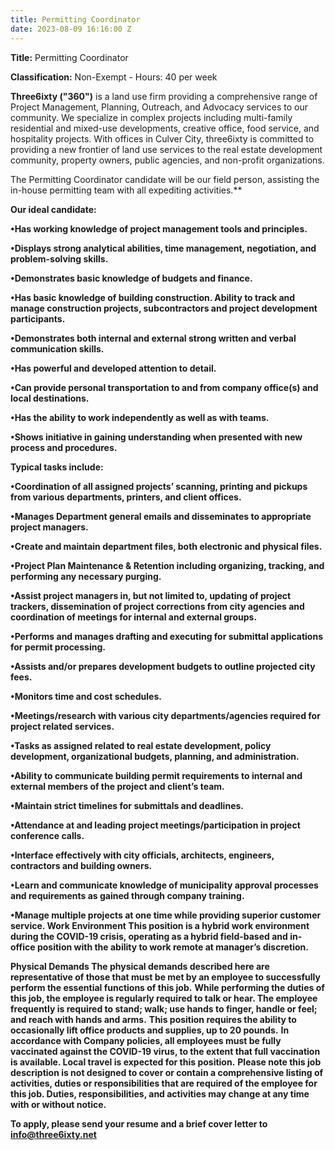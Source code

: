 ```yaml
---
title: Permitting Coordinator
date: 2023-08-09 16:16:00 Z
---
```



**Title:**  Permitting Coordinator

**Classification:** Non-Exempt - Hours: 40 per week

**Three6ixty ("360")** is a land use firm providing a comprehensive range of Project Management, Planning, Outreach, and Advocacy services to our community. We specialize in complex projects including multi-family residential and mixed-use developments, creative office, food service, and hospitality projects. With offices in Culver City, three6ixty is committed to providing a new frontier of land use services to the real estate development community, property owners, public agencies, and non-profit organizations.

The Permitting Coordinator candidate will be our field person, assisting the in-house permitting team with all expediting activities.**

****Our ideal candidate:****

**•Has working knowledge of project management tools and principles.**

**•Displays strong analytical abilities, time management, negotiation, and problem-solving skills.**

**•Demonstrates basic knowledge of budgets and finance.**

**•Has basic knowledge of building construction. Ability to track and manage construction projects, subcontractors and project development participants.**

**•Demonstrates both internal and external strong written and verbal communication skills.**

**•Has powerful and developed attention to detail.**

**•Can provide personal transportation to and from company office(s) and local destinations.**

**•Has the ability to work independently as well as with teams.**

**•Shows initiative in gaining understanding when presented with new process and procedures.**

**Typical tasks include:**

**•Coordination of all assigned projects’ scanning, printing and pickups from various departments, printers, and client offices.**

**•Manages Department general emails and disseminates to appropriate project managers.**

**•Create and maintain department files, both electronic and physical files.**

**•Project Plan Maintenance & Retention including organizing, tracking, and performing any necessary purging.**

**•Assist project managers in, but not limited to, updating of project trackers, dissemination of project corrections from city agencies and coordination of meetings for internal and external groups.**

**•Performs and manages drafting and executing for submittal applications for permit processing.**

**•Assists and/or prepares development budgets to outline projected city fees.**

**•Monitors time and cost schedules.**

**•Meetings/research with various city departments/agencies required for project related services.**

**•Tasks as assigned related to real estate development, policy development, organizational budgets, planning, and administration.**

**•Ability to communicate building permit requirements to internal and external members of the project and client’s team.**

**•Maintain strict timelines for submittals and deadlines.**

**•Attendance at and leading project meetings/participation in project conference calls.**

**•Interface effectively with city officials, architects, engineers, contractors and building owners.**

**•Learn and communicate knowledge of municipality approval processes and requirements as gained through company training.**

**•Manage multiple projects at one time while providing superior customer service.
Work Environment This position is a hybrid work environment during the COVID-19 crisis, operating as a hybrid field-based and in-office position with the ability to work remote at manager’s discretion.**

**Physical Demands The physical demands described here are representative of those that must be met by an employee to successfully perform the essential functions of this job.**
**While performing the duties of this job, the employee is regularly required to talk or hear. The employee frequently is required to stand; walk; use hands to finger, handle or feel; and reach with hands and arms.**
**This position requires the ability to occasionally lift office products and supplies, up to 20 pounds.**
**In accordance with Company policies, all employees must be fully vaccinated against the COVID-19 virus, to the extent that full vaccination is available.
Local travel is expected for this position.**
**Please note this job description is not designed to cover or contain a comprehensive listing of activities, duties or responsibilities that are required of the employee for this job. Duties, responsibilities, and activities may change at any time with or without notice.** 

****To apply, please send your resume and a brief cover letter to info@three6ixty.net****